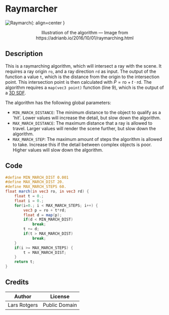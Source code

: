 # Raymarcher

![Raymarch](https://adrianb.io/img/2016-10-01-raymarching/figure3.png){: align=center }

<center>
Illustration of the algorithm &mdash; Image from https://adrianb.io/2016/10/01/raymarching.html</center>

## Description

This is a raymarching algorithm, which will intersect a ray with the scene. It requires a ray origin `ro`, and a ray direction `rd` as input.
The output of the function a value `t`, which is the distance from the origin to the intersection point.
This intersection point is then calculated with $P = \textrm{ro} + t\cdot \textrm{rd}.$ The algorithm requires a `map(vec3 point)` function (line 9), which is the output of a [3D SDF](#). 

The algorithm has the following global parameters:

 * `MIN_MARCH_DISTANCE`: The minimum distance to the object to qualify as a 'hit'. Lower values will increase the detail, but slow down the algorithm.
 * `MAX_MARCH_DISTANCE`: The maximum distance that a ray is allowed to travel. Larger values will render the scene further, but slow down the algorithm.
 * `MAX_MARCH_STEP`: The maximum amount of steps the algorithm is allowed to take. Increase this if the detail between complex objects is poor. Higher values will slow down the algorithm.

## Code

```glsl
#define MIN_MARCH_DIST 0.001
#define MAX_MARCH_DIST 20.
#define MAX_MARCH_STEPS 60.
float march(in vec3 ro, in vec3 rd) {
    float t = 0.;
    float i = 0.;
    for(i=0.; i < MAX_MARCH_STEPS; i++) {
        vec3 p = ro + t*rd;
        float d = map(p);
        if(d < MIN_MARCH_DIST)
            break;
        t += d;
        if(t > MAX_MARCH_DIST)
            break;
    }
    if(i >= MAX_MARCH_STEPS) {
        t = MAX_MARCH_DIST;
    }
    return t;
}
```

## Credits

|Author|License|
|--|--|
|Lars Rotgers|Public Domain|
